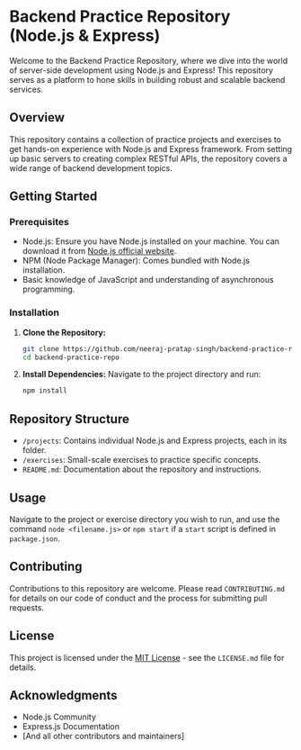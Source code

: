 # Backend Practice Repository (Node.js & Express)

Welcome to the Backend Practice Repository, where we dive into the world of server-side development using Node.js and Express! This repository serves as a platform to hone skills in building robust and scalable backend services.

## Overview

This repository contains a collection of practice projects and exercises to get hands-on experience with Node.js and Express framework. From setting up basic servers to creating complex RESTful APIs, the repository covers a wide range of backend development topics.

## Getting Started

### Prerequisites

- Node.js: Ensure you have Node.js installed on your machine. You can download it from [Node.js official website](https://nodejs.org/).
- NPM (Node Package Manager): Comes bundled with Node.js installation.
- Basic knowledge of JavaScript and understanding of asynchronous programming.

### Installation

1. **Clone the Repository:**
   ```bash
   git clone https://github.com/neeraj-pratap-singh/backend-practice-repo.git
   cd backend-practice-repo
   ```

2. **Install Dependencies:**
   Navigate to the project directory and run:
   ```bash
   npm install
   ```

## Repository Structure

- `/projects`: Contains individual Node.js and Express projects, each in its folder.
- `/exercises`: Small-scale exercises to practice specific concepts.
- `README.md`: Documentation about the repository and instructions.

## Usage

Navigate to the project or exercise directory you wish to run, and use the command `node <filename.js>` or `npm start` if a `start` script is defined in `package.json`.

## Contributing

Contributions to this repository are welcome. Please read `CONTRIBUTING.md` for details on our code of conduct and the process for submitting pull requests.

## License

This project is licensed under the [MIT License](LICENSE.md) - see the `LICENSE.md` file for details.

## Acknowledgments

- Node.js Community
- Express.js Documentation
- [And all other contributors and maintainers]